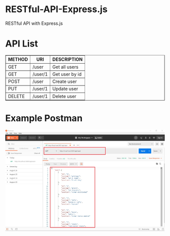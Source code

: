 <h1> RESTful-API-Express.js </h1>
RESTful API with Express.js 

<h1>API List</h1>
<table border='1px'>
    <tr>
        <th>METHOD</th>
        <th>URI</th>
        <th>DESCRIPTION</th>
    </tr>
    <tr>
        <td>GET</td>
        <td>/user</td>
        <td>Get all users</td>
    </tr>
    <tr>
        <td>GET</td>
        <td>/user/1</td>
        <td>Get user by id</td>
    </tr>
    <tr>
        <td>POST</td>
        <td>/user</td>
        <td>Create user</td>
    </tr>
    <tr>
        <td>PUT</td>
        <td>/user/1</td>
        <td>Update user</td>
    </tr>
    <tr>
        <td>DELETE</td>
        <td>/user/1</td>
        <td>Delete user</td>
    </tr>
</table>

<h1>Example Postman</h1>
<img src="./api.jpg" />


